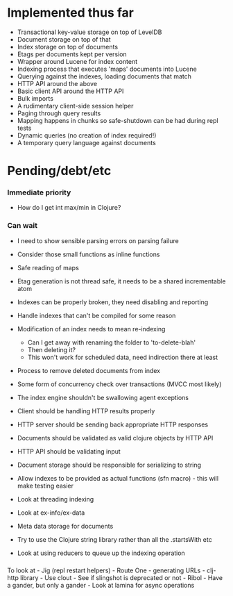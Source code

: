 # Implemented thus far

- Transactional key-value storage on top of LevelDB
- Document storage on top of that
- Index storage on top of documents
- Etags per documents kept per version
- Wrapper around Lucene for index content
- Indexing process that executes 'maps' documents into Lucene
- Querying against the indexes, loading documents that match
- HTTP API around the above
- Basic client API around the HTTP API
- Bulk imports
- A rudimentary client-side session helper
- Paging through query results
- Mapping happens in chunks so safe-shutdown can be had during repl tests
- Dynamic queries (no creation of index required!)
- A temporary query language against documents

# Pending/debt/etc

### Immediate priority

- How do I get int max/min in Clojure?

### Can wait

- I need to show sensible parsing errors on parsing failure
- Consider those small functions as inline functions
- Safe reading of maps
- Etag generation is not thread safe, it needs to be a shared incrementable atom
- Indexes can be properly broken, they need disabling and reporting
- Handle indexes that can't be compiled for some reason
- Modification of an index needs to mean re-indexing
  - Can I get away with renaming the folder to 'to-delete-blah'
  - Then deleting it?
  - This won't work for scheduled data, need indirection there at least
- Process to remove deleted documents from index
- Some form of concurrency check over transactions (MVCC most likely)
- The index engine shouldn't be swallowing agent exceptions
- Client should be handling HTTP results properly
- HTTP server should be sending back appropriate HTTP responses
- Documents should be validated as valid clojure objects by HTTP API
- HTTP API should be validating input
- Document storage should be responsible for serializing to string
- Allow indexes to be provided as actual functions (sfn macro) - this will make testing easier
- Look at threading indexing

- Look at ex-info/ex-data
- Meta data storage for documents
- Try to use the Clojure string library rather than all the .startsWith etc
- Look at using reducers to queue up the indexing operation

###

To look at - Jig (repl restart helpers)
           - Route One - generating URLs
           - clj-http library 
           - Use clout
           - See if slingshot is deprecated or not
           - Ribol - Have a gander, but only a gander
           - Look at lamina for async operations           


